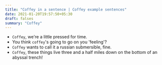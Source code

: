 ```yaml
---
title: "Coffey in a sentence | Coffey example sentences"
date: 2021-01-20T19:57:50+05:30
draft: falses
summary: "Coffey"
---
```

- `Coffey`, we're a little pressed for time.
- You think `coffey`'s going to go on you 'feeling'?
- `Coffey` wants to call it a russian submersible, fine.
- `Coffey`, these things live three and a half miles down on the bottom of an abyssal trench!
                 
